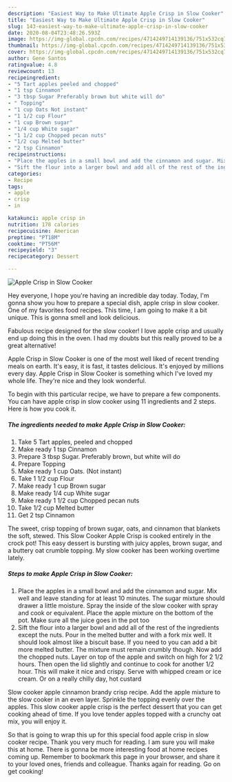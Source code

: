 ```yaml
---
description: "Easiest Way to Make Ultimate Apple Crisp in Slow Cooker"
title: "Easiest Way to Make Ultimate Apple Crisp in Slow Cooker"
slug: 143-easiest-way-to-make-ultimate-apple-crisp-in-slow-cooker
date: 2020-08-04T23:48:26.593Z
image: https://img-global.cpcdn.com/recipes/4714249714139136/751x532cq70/apple-crisp-in-slow-cooker-recipe-main-photo.jpg
thumbnail: https://img-global.cpcdn.com/recipes/4714249714139136/751x532cq70/apple-crisp-in-slow-cooker-recipe-main-photo.jpg
cover: https://img-global.cpcdn.com/recipes/4714249714139136/751x532cq70/apple-crisp-in-slow-cooker-recipe-main-photo.jpg
author: Gene Santos
ratingvalue: 4.8
reviewcount: 13
recipeingredient:
- "5 Tart apples peeled and chopped"
- "1 tsp Cinnamon"
- "3 tbsp Sugar Preferably brown but white will do"
- " Topping"
- "1 cup Oats Not instant"
- "1 1/2 cup Flour"
- "1 cup Brown sugar"
- "1/4 cup White sugar"
- "1 1/2 cup Chopped pecan nuts"
- "1/2 cup Melted butter"
- "2 tsp Cinnamon"
recipeinstructions:
- "Place the apples in a small bowl and add the cinnamon and sugar. Mix well and leave standing for at least 10 minutes. The sugar mixture should drawer a little moisture. Spray the inside of the slow cooker with spray and cook or equivalent. Place the apple mixture on the bottom of the pot. Make sure all the juice goes in the pot too"
- "Sift the flour into a larger bowl and add all of the rest of the ingredients except the nuts. Pour in the melted butter and with a fork mix well. It should look almost like a biscuit base. If you need to you can add a bit more melted butter. The mixture must remain crumbly though. Now add the chopped nuts. Layer on top of the apple and switch on high for 2 1/2 hours. Then open the lid slightly and continue to cook for another 1/2 hour. This will make it nice and crispy. Serve with whipped cream or ice cream. Or on a really chilly day, hot custard"
categories:
- Recipe
tags:
- apple
- crisp
- in

katakunci: apple crisp in 
nutrition: 178 calories
recipecuisine: American
preptime: "PT18M"
cooktime: "PT56M"
recipeyield: "3"
recipecategory: Dessert

---
```



![Apple Crisp in Slow Cooker](https://img-global.cpcdn.com/recipes/4714249714139136/751x532cq70/apple-crisp-in-slow-cooker-recipe-main-photo.jpg)

Hey everyone, I hope you're having an incredible day today. Today, I'm gonna show you how to prepare a special dish, apple crisp in slow cooker. One of my favorites food recipes. This time, I am going to make it a bit unique. This is gonna smell and look delicious.

Fabulous recipe designed for the slow cooker! I love apple crisp and usually end up doing this in the oven. I had my doubts but this really proved to be a great alternative!

Apple Crisp in Slow Cooker is one of the most well liked of recent trending meals on earth. It's easy, it is fast, it tastes delicious. It's enjoyed by millions every day. Apple Crisp in Slow Cooker is something which I've loved my whole life. They're nice and they look wonderful.


To begin with this particular recipe, we have to prepare a few components. You can have apple crisp in slow cooker using 11 ingredients and 2 steps. Here is how you cook it.

##### The ingredients needed to make Apple Crisp in Slow Cooker:

1. Take 5 Tart apples, peeled and chopped
1. Make ready 1 tsp Cinnamon
1. Prepare 3 tbsp Sugar. Preferably brown, but white will do
1. Prepare  Topping
1. Make ready 1 cup Oats. (Not instant)
1. Take 1 1/2 cup Flour
1. Make ready 1 cup Brown sugar
1. Make ready 1/4 cup White sugar
1. Make ready 1 1/2 cup Chopped pecan nuts
1. Take 1/2 cup Melted butter
1. Get 2 tsp Cinnamon


The sweet, crisp topping of brown sugar, oats, and cinnamon that blankets the soft, stewed. This Slow Cooker Apple Crisp is cooked entirely in the crock pot! This easy dessert is bursting with juicy apples, brown sugar, and a buttery oat crumble topping. My slow cooker has been working overtime lately. 

##### Steps to make Apple Crisp in Slow Cooker:

1. Place the apples in a small bowl and add the cinnamon and sugar. Mix well and leave standing for at least 10 minutes. The sugar mixture should drawer a little moisture. Spray the inside of the slow cooker with spray and cook or equivalent. Place the apple mixture on the bottom of the pot. Make sure all the juice goes in the pot too
1. Sift the flour into a larger bowl and add all of the rest of the ingredients except the nuts. Pour in the melted butter and with a fork mix well. It should look almost like a biscuit base. If you need to you can add a bit more melted butter. The mixture must remain crumbly though. Now add the chopped nuts. Layer on top of the apple and switch on high for 2 1/2 hours. Then open the lid slightly and continue to cook for another 1/2 hour. This will make it nice and crispy. Serve with whipped cream or ice cream. Or on a really chilly day, hot custard


Slow cooker apple cinnamon brandy crisp recipe. Add the apple mixture to the slow cooker in an even layer. Sprinkle the topping evenly over the apples. This slow cooker apple crisp is the perfect dessert that you can get cooking ahead of time. If you love tender apples topped with a crunchy oat mix, you will enjoy it. 

So that is going to wrap this up for this special food apple crisp in slow cooker recipe. Thank you very much for reading. I am sure you will make this at home. There is gonna be more interesting food at home recipes coming up. Remember to bookmark this page in your browser, and share it to your loved ones, friends and colleague. Thanks again for reading. Go on get cooking!

